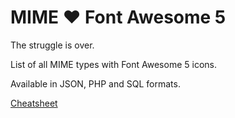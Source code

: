 # MIME ❤️ Font Awesome 5

The struggle is over.

List of all MIME types with Font Awesome 5 icons.

Available in JSON, PHP and SQL formats. 

[Cheatsheet](https://ali-aydin.github.io/mime-types/cheatsheet.html)
